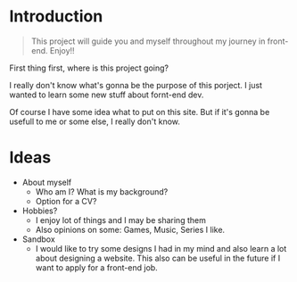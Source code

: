 # Introduction
>This project will guide you and myself throughout my journey in front-end. Enjoy!!

First thing first, where is this project going?

I really don't know what's gonna be the purpose of this porject. I just wanted to learn some new stuff about fornt-end dev.

Of course I have some idea what to put on this site. But if it's gonna be usefull to me or some else, I really don't know.

# Ideas

- About myself
    - Who am I? What is my background?
    - Option for a CV?
- Hobbies?
    - I enjoy lot of things and I may be sharing them
    - Also opinions on some: Games, Music, Series I like.
- Sandbox
    - I would like to try some designs I had in my mind and also learn a lot about designing a website. This also can be useful in the future if I want to apply for a front-end job.

